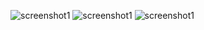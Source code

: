 ![screenshot1](https://github.com/khai-npm/python_practice/tree/main/screenshot/1.png)
![screenshot1](https://github.com/khai-npm/python_practice/tree/main/screenshot/2.png)
![screenshot1](https://github.com/khai-npm/python_practice/tree/main/screenshot/3.png)
